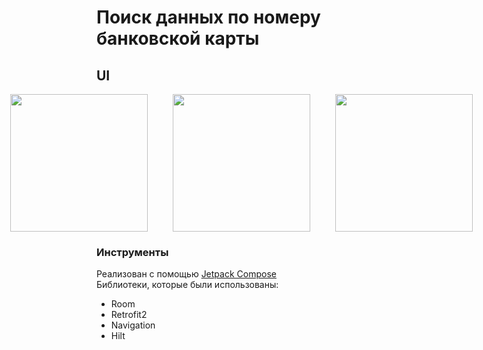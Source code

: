 # Поиск данных по номеру банковской карты
## UI
<div style="display: flex; justify-content: center;">
  <img src="https://github.com/user-attachments/assets/72772117-563d-4ca5-b28b-bf5cafefd2f8" width = "220" style="margin-right: 40px;"/>
  <img src="https://github.com/user-attachments/assets/95b2c0b0-fdcb-41ee-a017-b911920f097d" width = "220" style="margin-right: 40px;"/>
  <img src="https://github.com/user-attachments/assets/6979a87b-a6c5-47ed-b24d-18bb751cc6f5" width = "220" style="margin-right: 40px;"/>
</div>

### Инструменты
Реализован с помощью [Jetpack Compose](https://developer.android.com/develop/ui/compose/documentation?skip_cache=true%22%22%22)  
Библиотеки, которые были использованы:
* Room
* Retrofit2
* Navigation
* Hilt
